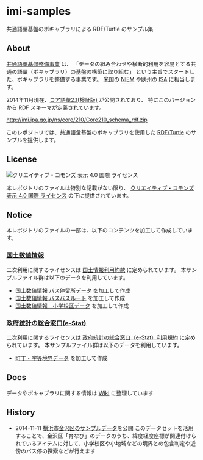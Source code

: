 imi-samples
===========

共通語彙基盤のボキャブラリによる RDF/Turtle のサンプル集

## About

[共通語彙基盤整備事業](http://goikiban.ipa.go.jp/) は、
「データの組み合わせや横断的利用を容易とする共通の語彙（ボキャブラリ）の基盤の構築に取り組む」
という主旨でスタートした、ボキャブラリを整備する事業です。
米国の [NIEM](https://www.niem.gov/) や欧州の [ISA](https://joinup.ec.europa.eu/) に相当します。

2014年11月現在、[コア語彙2.1(検証版)](http://goikiban.ipa.go.jp/node665) が公開されており、
特にこのバージョンから RDF スキーマが定義されています。

<http://imi.ipa.go.jp/ns/core/210/Core210_schema_rdf.zip>

このレポジトリでは、共通語彙基盤のボキャブラリを使用した
[RDF/Turtle](http://www.w3.org/TR/turtle/) のサンプルを提供します。

## License

![クリエイティブ・コモンズ 表示 4.0 国際 ライセンス](https://i.creativecommons.org/l/by/4.0/88x31.png)

本レポジトリのファイルは特別な記載がない限り、
[クリエイティブ・コモンズ 表示 4.0 国際 ライセンス](http://creativecommons.org/licenses/by/4.0/) 
の下に提供されています。

## Notice

本レポジトリのファイルの一部は、以下のコンテンツを加工して作成しています。

### [国土数値情報](http://nlftp.mlit.go.jp/ksj/index.html)
二次利用に関するライセンスは [国土情報利用約款](http://nlftp.mlit.go.jp/ksj/other/yakkan.html) に定められています。
本サンプルファイル群は以下のデータを利用しています。

* [国土数値情報 バス停留所データ](http://nlftp.mlit.go.jp/ksj/gml/datalist/KsjTmplt-P11.html) を加工して作成
* [国土数値情報 バスバスルート](http://nlftp.mlit.go.jp/ksj/gml/datalist/KsjTmplt-N07.html) を加工して作成
* [国土数値情報　小学校区データ](http://nlftp.mlit.go.jp/ksj/gml/datalist/KsjTmplt-A27.html) を加工して作成

### [政府統計の総合窓口(e-Stat)](http://www.e-stat.go.jp/)
二次利用に関するライセンスは [政府統計の総合窓口（e-Stat）利用規約](http://www.e-stat.go.jp/estat/html/spec.html) に定められています。
本サンプルファイル群は以下のデータを利用しています。

* [町丁・字等境界データ](http://e-stat.go.jp/SG2/eStatFlex/help/content/_72.html#002) を加工して作成

## Docs

データやボキャブラリに関する情報は  [Wiki](https://github.com/indigo-lab/imi-samples/wiki) に整理しています

## History

* 2014-11-11 [横浜市金沢区のサンプルデータ](https://github.com/indigo-lab/imi-samples/blob/master/14108kanazawa2014-11-11.ttl)を公開
    このデータセットを活用することで、金沢区「育なび」のデータのうち、緯度経度座標が関連付けられているアイテムに対して、小学校区や小地域などの境界との包含判定や近傍のバス停の探索などが行えます








